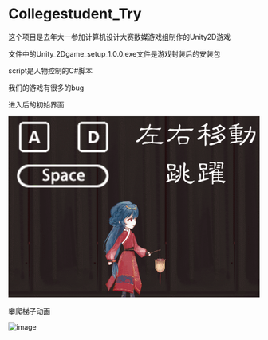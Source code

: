 # Collegestudent_Try
这个项目是去年大一参加计算机设计大赛数媒游戏组制作的Unity2D游戏

文件中的Unity_2Dgame_setup_1.0.0.exe文件是游戏封装后的安装包

script是人物控制的C#脚本

我们的游戏有很多的bug

进入后的初始界面


![image](https://github.com/amadeus233/Collegestudent_Try/blob/master/start.gif)


攀爬梯子动画


![image](https://github.com/amadeus233/Collegestudent_Try/blob/master/clmb.gif)
